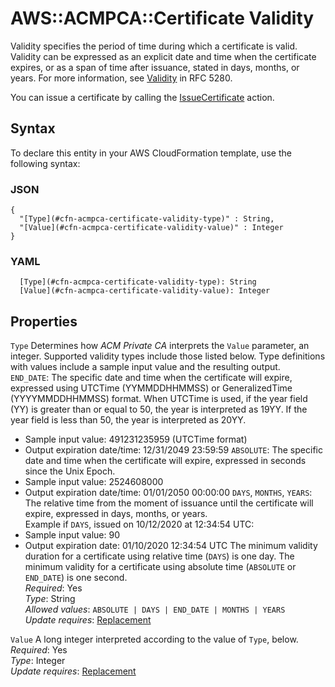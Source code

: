 # AWS::ACMPCA::Certificate Validity<a name="aws-properties-acmpca-certificate-validity"></a>

Validity specifies the period of time during which a certificate is valid\. Validity can be expressed as an explicit date and time when the certificate expires, or as a span of time after issuance, stated in days, months, or years\. For more information, see [Validity](https://tools.ietf.org/html/rfc5280#section-4.1.2.5) in RFC 5280\.

You can issue a certificate by calling the [IssueCertificate](https://docs.aws.amazon.com/acm-pca/latest/APIReference/API_IssueCertificate.html) action\.

## Syntax<a name="aws-properties-acmpca-certificate-validity-syntax"></a>

To declare this entity in your AWS CloudFormation template, use the following syntax:

### JSON<a name="aws-properties-acmpca-certificate-validity-syntax.json"></a>

```
{
  "[Type](#cfn-acmpca-certificate-validity-type)" : String,
  "[Value](#cfn-acmpca-certificate-validity-value)" : Integer
}
```

### YAML<a name="aws-properties-acmpca-certificate-validity-syntax.yaml"></a>

```
  [Type](#cfn-acmpca-certificate-validity-type): String
  [Value](#cfn-acmpca-certificate-validity-value): Integer
```

## Properties<a name="aws-properties-acmpca-certificate-validity-properties"></a>

`Type`  <a name="cfn-acmpca-certificate-validity-type"></a>
Determines how *ACM Private CA* interprets the `Value` parameter, an integer\. Supported validity types include those listed below\. Type definitions with values include a sample input value and the resulting output\.   
 `END_DATE`: The specific date and time when the certificate will expire, expressed using UTCTime \(YYMMDDHHMMSS\) or GeneralizedTime \(YYYYMMDDHHMMSS\) format\. When UTCTime is used, if the year field \(YY\) is greater than or equal to 50, the year is interpreted as 19YY\. If the year field is less than 50, the year is interpreted as 20YY\.  
+ Sample input value: 491231235959 \(UTCTime format\)
+ Output expiration date/time: 12/31/2049 23:59:59
 `ABSOLUTE`: The specific date and time when the certificate will expire, expressed in seconds since the Unix Epoch\.   
+ Sample input value: 2524608000
+ Output expiration date/time: 01/01/2050 00:00:00
 `DAYS`, `MONTHS`, `YEARS`: The relative time from the moment of issuance until the certificate will expire, expressed in days, months, or years\.   
Example if `DAYS`, issued on 10/12/2020 at 12:34:54 UTC:  
+ Sample input value: 90
+ Output expiration date: 01/10/2020 12:34:54 UTC
The minimum validity duration for a certificate using relative time \(`DAYS`\) is one day\. The minimum validity for a certificate using absolute time \(`ABSOLUTE` or `END_DATE`\) is one second\.  
*Required*: Yes  
*Type*: String  
*Allowed values*: `ABSOLUTE | DAYS | END_DATE | MONTHS | YEARS`  
*Update requires*: [Replacement](https://docs.aws.amazon.com/AWSCloudFormation/latest/UserGuide/using-cfn-updating-stacks-update-behaviors.html#update-replacement)

`Value`  <a name="cfn-acmpca-certificate-validity-value"></a>
A long integer interpreted according to the value of `Type`, below\.  
*Required*: Yes  
*Type*: Integer  
*Update requires*: [Replacement](https://docs.aws.amazon.com/AWSCloudFormation/latest/UserGuide/using-cfn-updating-stacks-update-behaviors.html#update-replacement)